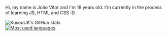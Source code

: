 Hi, my name is João Vitor and I'm 18 years old. I'm currently in the process of learning JS, HTML and CSS :D

![KusouUK's GitHub stats](https://github-readme-stats.vercel.app/api?username=KUSOUUK&show_icons=true&theme=radical)<br>
[![Most used languages](https://github-readme-stats.vercel.app/api/top-langs/?username=KusouUK)](https://github.com/KusouUK/github-readme-stats)
